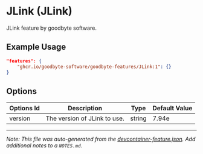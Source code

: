
# JLink (JLink)

JLink feature by goodbyte software.

## Example Usage

```json
"features": {
    "ghcr.io/goodbyte-software/goodbyte-features/JLink:1": {}
}
```

## Options

| Options Id | Description | Type | Default Value |
|-----|-----|-----|-----|
| version | The version of JLink to use. | string | 7.94e |



---

_Note: This file was auto-generated from the [devcontainer-feature.json](https://github.com/goodbyte-software/goodbyte-features/blob/main/src/JLink/devcontainer-feature.json).  Add additional notes to a `NOTES.md`._
